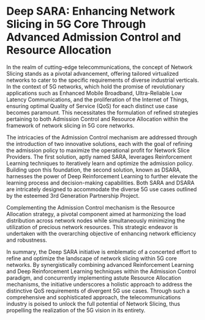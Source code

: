 # Deep SARA: Enhancing Network Slicing in 5G Core Through Advanced Admission Control and Resource Allocation

In the realm of cutting-edge telecommunications, the concept of Network Slicing stands as a pivotal advancement, offering tailored virtualized networks to cater to the specific requirements of diverse industrial verticals. In the context of 5G networks, which hold the promise of revolutionary applications such as Enhanced Mobile Broadband, Ultra-Reliable Low Latency Communications, and the proliferation of the Internet of Things, ensuring optimal Quality of Service (QoS) for each distinct use case becomes paramount. This necessitates the formulation of refined strategies pertaining to both Admission Control and Resource Allocation within the framework of network slicing in 5G core networks.

The intricacies of the Admission Control mechanism are addressed through the introduction of two innovative solutions, each with the goal of refining the admission policy to maximize the operational profit for Network Slice Providers. The first solution, aptly named SARA, leverages Reinforcement Learning techniques to iteratively learn and optimize the admission policy. Building upon this foundation, the second solution, known as DSARA, harnesses the power of Deep Reinforcement Learning to further elevate the learning process and decision-making capabilities. Both SARA and DSARA are intricately designed to accommodate the diverse 5G use cases outlined by the esteemed 3rd Generation Partnership Project.

Complementing the Admission Control mechanism is the Resource Allocation strategy, a pivotal component aimed at harmonizing the load distribution across network nodes while simultaneously minimizing the utilization of precious network resources. This strategic endeavor is undertaken with the overarching objective of enhancing network efficiency and robustness.

In summary, the Deep SARA initiative is emblematic of a concerted effort to refine and optimize the landscape of network slicing within 5G core networks. By synergistically combining advanced Reinforcement Learning and Deep Reinforcement Learning techniques within the Admission Control paradigm, and concurrently implementing astute Resource Allocation mechanisms, the initiative underscores a holistic approach to address the distinctive QoS requirements of divergent 5G use cases. Through such a comprehensive and sophisticated approach, the telecommunications industry is poised to unlock the full potential of Network Slicing, thus propelling the realization of the 5G vision in its entirety.
